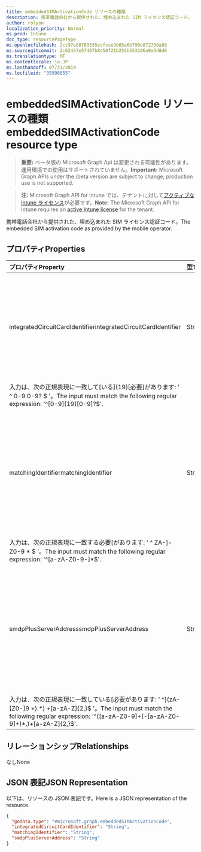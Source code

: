 ```yaml
---
title: embeddedSIMActivationCode リソースの種類
description: 携帯電話会社から提供された、埋め込まれた SIM ライセンス認証コード。
author: rolyon
localization_priority: Normal
ms.prod: Intune
doc_type: resourcePageType
ms.openlocfilehash: 2cc97e88763535ccfcce9b65a6b790e872730a88
ms.sourcegitcommit: 2c62457e57467b8d50f21b255b553106a9a5d8d6
ms.translationtype: MT
ms.contentlocale: ja-JP
ms.lasthandoff: 07/31/2019
ms.locfileid: "35998855"
---
```

# <a name="embeddedsimactivationcode-resource-type"></a><span data-ttu-id="f8f5d-103">embeddedSIMActivationCode リソースの種類</span><span class="sxs-lookup"><span data-stu-id="f8f5d-103">embeddedSIMActivationCode resource type</span></span>

> <span data-ttu-id="f8f5d-104">**重要:** ベータ版の Microsoft Graph Api は変更される可能性があります。運用環境での使用はサポートされていません。</span><span class="sxs-lookup"><span data-stu-id="f8f5d-104">**Important:** Microsoft Graph APIs under the /beta version are subject to change; production use is not supported.</span></span>

> <span data-ttu-id="f8f5d-105">**注:** Microsoft Graph API for Intune では、テナントに対して[アクティブな intune ライセンス](https://go.microsoft.com/fwlink/?linkid=839381)が必要です。</span><span class="sxs-lookup"><span data-stu-id="f8f5d-105">**Note:** The Microsoft Graph API for Intune requires an [active Intune license](https://go.microsoft.com/fwlink/?linkid=839381) for the tenant.</span></span>

<span data-ttu-id="f8f5d-106">携帯電話会社から提供された、埋め込まれた SIM ライセンス認証コード。</span><span class="sxs-lookup"><span data-stu-id="f8f5d-106">The embedded SIM activation code as provided by the mobile operator.</span></span>

## <a name="properties"></a><span data-ttu-id="f8f5d-107">プロパティ</span><span class="sxs-lookup"><span data-stu-id="f8f5d-107">Properties</span></span>
|<span data-ttu-id="f8f5d-108">プロパティ</span><span class="sxs-lookup"><span data-stu-id="f8f5d-108">Property</span></span>|<span data-ttu-id="f8f5d-109">型</span><span class="sxs-lookup"><span data-stu-id="f8f5d-109">Type</span></span>|<span data-ttu-id="f8f5d-110">説明</span><span class="sxs-lookup"><span data-stu-id="f8f5d-110">Description</span></span>|
|:---|:---|:---|
|<span data-ttu-id="f8f5d-111">integratedCircuitCardIdentifier</span><span class="sxs-lookup"><span data-stu-id="f8f5d-111">integratedCircuitCardIdentifier</span></span>|<span data-ttu-id="f8f5d-112">String</span><span class="sxs-lookup"><span data-stu-id="f8f5d-112">String</span></span>|<span data-ttu-id="f8f5d-113">携帯電話会社が提供する、この組み込み SIM アクティブ化コードの Ic カード識別子 (ICCID)。</span><span class="sxs-lookup"><span data-stu-id="f8f5d-113">The Integrated Circuit Card Identifier (ICCID) for this embedded SIM activation code as provided by the mobile operator.</span></span>
<span data-ttu-id="f8f5d-114">入力は、次の正規表現に一致して\[いる\]{19}\[必要\]があります: ' ^ 0-9 0-9? $ '。</span><span class="sxs-lookup"><span data-stu-id="f8f5d-114">The input must match the following regular expression: '^\[0-9\]{19}\[0-9\]?$'.</span></span>|
|<span data-ttu-id="f8f5d-115">matchingIdentifier</span><span class="sxs-lookup"><span data-stu-id="f8f5d-115">matchingIdentifier</span></span>|<span data-ttu-id="f8f5d-116">String</span><span class="sxs-lookup"><span data-stu-id="f8f5d-116">String</span></span>|<span data-ttu-id="f8f5d-117">GSMA Association MatchingIdentifier (MatchingID) セクション4.1 で指定されているように、()。</span><span class="sxs-lookup"><span data-stu-id="f8f5d-117">The MatchingIdentifier (MatchingID) as specified in the GSMA Association SGP.22 RSP Technical Specification section 4.1.</span></span>
<span data-ttu-id="f8f5d-118">入力は、次の正規表現に一致する必要\[があります: ' ^ ZA\-\]-Z0-9 \* $ '。</span><span class="sxs-lookup"><span data-stu-id="f8f5d-118">The input must match the following regular expression: '^\[a-zA-Z0-9\-\]\*$'.</span></span>|
|<span data-ttu-id="f8f5d-119">smdpPlusServerAddress</span><span class="sxs-lookup"><span data-stu-id="f8f5d-119">smdpPlusServerAddress</span></span>|<span data-ttu-id="f8f5d-120">String</span><span class="sxs-lookup"><span data-stu-id="f8f5d-120">String</span></span>|<span data-ttu-id="f8f5d-121">GSM Association SPG .22 RSP Technical 仕様で指定されているとおりに、SM-DP + サーバーの完全修飾ドメイン名。</span><span class="sxs-lookup"><span data-stu-id="f8f5d-121">The fully qualified domain name of the SM-DP+ server as specified in the GSM Association SPG .22 RSP Technical Specification.</span></span>
<span data-ttu-id="f8f5d-122">入力は、次の正規表現に一致している\[必要があります: ' ^\](zA-\[Z0-\]9 +)\.\*) +\[a-zA-Z\]{2,}$ '。</span><span class="sxs-lookup"><span data-stu-id="f8f5d-122">The input must match the following regular expression: '^(\[a-zA-Z0-9\]+(-\[a-zA-Z0-9\]+)\*\.)+\[a-zA-Z\]{2,}$'.</span></span>|

## <a name="relationships"></a><span data-ttu-id="f8f5d-123">リレーションシップ</span><span class="sxs-lookup"><span data-stu-id="f8f5d-123">Relationships</span></span>
<span data-ttu-id="f8f5d-124">なし</span><span class="sxs-lookup"><span data-stu-id="f8f5d-124">None</span></span>

## <a name="json-representation"></a><span data-ttu-id="f8f5d-125">JSON 表記</span><span class="sxs-lookup"><span data-stu-id="f8f5d-125">JSON Representation</span></span>
<span data-ttu-id="f8f5d-126">以下は、リソースの JSON 表記です。</span><span class="sxs-lookup"><span data-stu-id="f8f5d-126">Here is a JSON representation of the resource.</span></span>
<!-- {
  "blockType": "resource",
  "@odata.type": "microsoft.graph.embeddedSIMActivationCode"
}
-->
``` json
{
  "@odata.type": "#microsoft.graph.embeddedSIMActivationCode",
  "integratedCircuitCardIdentifier": "String",
  "matchingIdentifier": "String",
  "smdpPlusServerAddress": "String"
}
```






